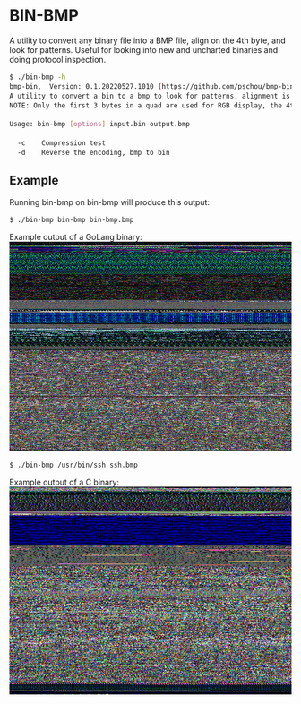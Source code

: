 # BIN-BMP

A utility to convert any binary file into a BMP file, align on the 4th byte,
and look for patterns.   Useful for looking into new and uncharted binaries and
doing protocol inspection.


```bash
$ ./bin-bmp -h
bmp-bin,  Version: 0.1.20220527.1010 (https://github.com/pschou/bmp-bin)
A utility to convert a bin to a bmp to look for patterns, alignment is done on every 4th byte, so 4 bytes -> 1 pixel.
NOTE: Only the first 3 bytes in a quad are used for RGB display, the 4th is omitted.

Usage: bin-bmp [options] input.bin output.bmp

  -c    Compression test
  -d    Reverse the encoding, bmp to bin
```

## Example
Running bin-bmp on bin-bmp will produce this output:

```bash
$ ./bin-bmp bin-bmp bin-bmp.bmp
```
Example output of a GoLang binary:
![output](bin-bmp.bmp)

```bash
$ ./bin-bmp /usr/bin/ssh ssh.bmp
```
Example output of a C binary:
![output](ssh.bmp)
